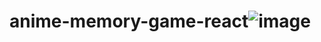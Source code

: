 # anime-memory-game-react![image](https://user-images.githubusercontent.com/98874027/170091367-befa6d20-bb04-4a9d-b48a-565ca6e46254.png)
